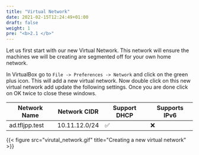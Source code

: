 ```yaml
---
title: "Virtual Network"
date: 2021-02-15T12:24:49+01:00
draft: false
weight: 1
pre: "<b>2.1 </b>"
---
```


Let us first start with our new Virtual Network. This network will ensure the machines we will be creating are segmented off for your own home network.

In VirtualBox go to `File -> Preferences -> Network` and click on the green plus icon. This will add a new virtual network.
Now double click on this new virtual network add update the following settings. Once you are done click on OK twice to close these windows.

| Network Name   | Network CIDR  | Support DHCP | Supports IPv6 |
| -------------- | ------------- | ------------ | ------------- |
| ad.tfljpp.test | 10.11.12.0/24 | ✅           | ❌            |



{{< figure src="virutal_network.gif" title="Creating a new virtual network" >}}
